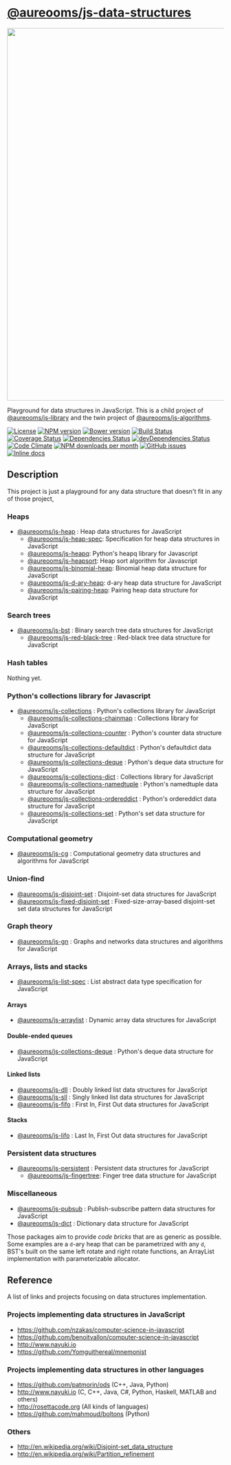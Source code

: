 [@aureooms/js-data-structures](http://aureooms.github.io/js-data-structures)
==

<img src="https://cdn.rawgit.com/aureooms/js-data-structures/master/media/sketch.png" width="864">

Playground for data structures in JavaScript.
This is a child project of [@aureooms/js-library](https://github.com/aureooms/js-library)
and
the twin project of [@aureooms/js-algorithms](https://github.com/aureooms/js-algorithms).

[![License](https://img.shields.io/github/license/aureooms/js-data-structures.svg?style=flat)](https://raw.githubusercontent.com/aureooms/js-data-structures/master/LICENSE)
[![NPM version](https://img.shields.io/npm/v/@aureooms/js-data-structures.svg?style=flat)](https://www.npmjs.org/package/@aureooms/js-data-structures)
[![Bower version](https://img.shields.io/bower/v/@aureooms/js-data-structures.svg?style=flat)](http://bower.io/search/?q=@aureooms/js-data-structures)
[![Build Status](https://img.shields.io/travis/aureooms/js-data-structures.svg?style=flat)](https://travis-ci.org/aureooms/js-data-structures)
[![Coverage Status](https://img.shields.io/coveralls/aureooms/js-data-structures.svg?style=flat)](https://coveralls.io/r/aureooms/js-data-structures)
[![Dependencies Status](https://img.shields.io/david/aureooms/js-data-structures.svg?style=flat)](https://david-dm.org/aureooms/js-data-structures#info=dependencies)
[![devDependencies Status](https://img.shields.io/david/dev/aureooms/js-data-structures.svg?style=flat)](https://david-dm.org/aureooms/js-data-structures#info=devDependencies)
[![Code Climate](https://img.shields.io/codeclimate/github/aureooms/js-data-structures.svg?style=flat)](https://codeclimate.com/github/aureooms/js-data-structures)
[![NPM downloads per month](https://img.shields.io/npm/dm/@aureooms/js-data-structures.svg?style=flat)](https://www.npmjs.org/package/@aureooms/js-data-structures)
[![GitHub issues](https://img.shields.io/github/issues/aureooms/js-data-structures.svg?style=flat)](https://github.com/aureooms/js-data-structures/issues)
[![Inline docs](http://inch-ci.org/github/aureooms/js-data-structures.svg?branch=master&style=shields)](http://inch-ci.org/github/aureooms/js-data-structures)

## Description

This project is just a playground for any data structure
that doesn't fit in any of those project,

### Heaps

  - [@aureooms/js-heap](https://github.com/aureooms/js-heap) : Heap data structures for JavaScript
    - [@aureooms/js-heap-spec](https://github.com/aureooms/js-heap-spec): Specification for heap data structures in JavaScript
    - [@aureooms/js-heapq](https://github.com/aureooms/js-heapq): Python's heapq library for Javascript
    - [@aureooms/js-heapsort](https://github.com/aureooms/js-heapsort): Heap sort algorithm for Javascript
    - [@aureooms/js-binomial-heap](https://github.com/aureooms/js-binomial-heap): Binomial heap data structure for JavaScript
    - [@aureooms/js-d-ary-heap](https://github.com/aureooms/js-d-ary-heap): d-ary heap data structure for JavaScript
    - [@aureooms/js-pairing-heap](https://github.com/aureooms/js-pairing-heap): Pairing heap data structure for JavaScript

### Search trees

  - [@aureooms/js-bst](https://github.com/aureooms/js-bst) : Binary search tree data structures for JavaScript
    - [@aureooms/js-red-black-tree](https://github.com/aureooms/js-red-black-tree) : Red-black tree data structure for JavaScript

### Hash tables

  Nothing yet.

### Python's collections library for Javascript

  - [@aureooms/js-collections](https://github.com/aureooms/js-collections) :  Python's collections library for JavaScript
    - [@aureooms/js-collections-chainmap](https://github.com/aureooms/js-collections-chainmap) :  Collections library for JavaScript
    - [@aureooms/js-collections-counter](https://github.com/aureooms/js-collections-counter) :  Python's counter data structure for JavaScript
    - [@aureooms/js-collections-defaultdict](https://github.com/aureooms/js-collections-defaultdict) :  Python's defaultdict data structure for JavaScript
    - [@aureooms/js-collections-deque](https://github.com/aureooms/js-collections-deque) :  Python's deque data structure for JavaScript
    - [@aureooms/js-collections-dict](https://github.com/aureooms/js-collections-dict) :  Collections library for JavaScript
    - [@aureooms/js-collections-namedtuple](https://github.com/aureooms/js-collections-namedtuple) :  Python's namedtuple data structure for JavaScript
    - [@aureooms/js-collections-ordereddict](https://github.com/aureooms/js-collections-ordereddict) :  Python's ordereddict data structure for JavaScript
    - [@aureooms/js-collections-set](https://github.com/aureooms/js-collections-set) :  Python's set data structure for JavaScript

### Computational geometry

  - [@aureooms/js-cg](https://github.com/aureooms/js-cg) : Computational geometry data structures and algorithms for JavaScript
  
### Union-find
  - [@aureooms/js-disjoint-set](https://github.com/aureooms/js-disjoint-set) : Disjoint-set data structures for JavaScript
  - [@aureooms/js-fixed-disjoint-set](https://github.com/aureooms/js-fixed-disjoint-set) : Fixed-size-array-based disjoint-set set data structures for JavaScript

### Graph theory

  - [@aureooms/js-gn](https://github.com/aureooms/js-gn) : Graphs and networks data structures and algorithms for JavaScript

### Arrays, lists and stacks

  - [@aureooms/js-list-spec](https://github.com/aureooms/js-list-spec) : List abstract data type specification for JavaScript

#### Arrays

  - [@aureooms/js-arraylist](https://github.com/aureooms/js-arraylist) : Dynamic array data structures for JavaScript
  
#### Double-ended queues
  - [@aureooms/js-collections-deque](https://github.com/aureooms/js-collections-deque) :  Python's deque data structure for JavaScript
    
#### Linked lists

  - [@aureooms/js-dll](https://github.com/aureooms/js-dll) : Doubly linked list data structures for JavaScript
  - [@aureooms/js-sll](https://github.com/aureooms/js-sll) : Singly linked list data structures for JavaScript
  - [@aureooms/js-fifo](https://github.com/aureooms/js-fifo) : First In, First Out data structures for JavaScript

#### Stacks
  - [@aureooms/js-lifo](https://github.com/aureooms/js-lifo) : Last In, First Out data structures for JavaScript
  
### Persistent data structures
  - [@aureooms/js-persistent](https://github.com/aureooms/js-persistent) : Persistent data structures for JavaScript
    - [@aureooms/js-fingertree](https://github.com/aureooms/js-fingertree): Finger tree data structure for JavaScript
    
### Miscellaneous
  - [@aureooms/js-pubsub](https://github.com/aureooms/js-pubsub) : Publish-subscribe pattern data structures for JavaScript
  - [@aureooms/js-dict](https://github.com/aureooms/js-dict) : Dictionary data structure for JavaScript

Those packages aim to provide *code bricks* that are as generic as possible.
Some examples are a `d`-ary heap that can be parametrized with any `d`, BST's
built on the same left rotate and right rotate functions, an ArrayList
implementation with parameterizable allocator.

## Reference

A list of links and projects focusing on data structures implementation.

### Projects implementing data structures in JavaScript

  - https://github.com/nzakas/computer-science-in-javascript
  - https://github.com/benoitvallon/computer-science-in-javascript
  - http://www.nayuki.io
  - https://github.com/Yomguithereal/mnemonist

### Projects implementing data structures in other languages

  - https://github.com/patmorin/ods (C++, Java, Python)
  - http://www.nayuki.io (C, C++, Java, C#, Python, Haskell, MATLAB and others)
  - http://rosettacode.org (All kinds of languages)
  - https://github.com/mahmoud/boltons (Python)

### Others

  - http://en.wikipedia.org/wiki/Disjoint-set_data_structure
  - http://en.wikipedia.org/wiki/Partition_refinement
